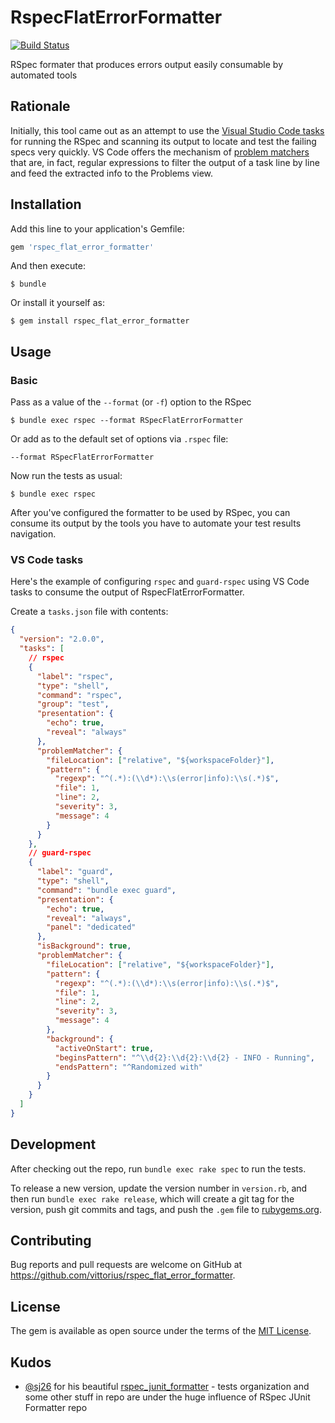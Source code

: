 # RspecFlatErrorFormatter

[![Build Status](https://travis-ci.org/vittorius/rspec_flat_error_formatter.svg?branch=master)](https://travis-ci.org/vittorius/rspec_flat_error_formatter)

RSpec formater that produces errors output easily consumable by automated tools

## Rationale

Initially, this tool came out as an attempt to use the [Visual Studio Code tasks](https://code.visualstudio.com/docs/editor/tasks) for running the RSpec and scanning its output to locate and test the failing specs very quickly. VS Code offers the mechanism of [problem matchers](https://code.visualstudio.com/docs/editor/tasks#_defining-a-problem-matcher) that are, in fact, regular expressions to filter the output of a task line by line and feed the extracted info to the Problems view.

## Installation

Add this line to your application's Gemfile:

```ruby
gem 'rspec_flat_error_formatter'
```

And then execute:

    $ bundle

Or install it yourself as:

    $ gem install rspec_flat_error_formatter

## Usage

### Basic

Pass as a value of the `--format` (or `-f`) option to the RSpec

    $ bundle exec rspec --format RSpecFlatErrorFormatter


Or add as to the default set of options via `.rspec` file:

```
--format RSpecFlatErrorFormatter
```

Now run the tests as usual:

    $ bundle exec rspec

After you've configured the formatter to be used by RSpec, you can consume its output by the tools you have to automate your test results navigation.

### VS Code tasks

Here's the example of configuring `rspec` and `guard-rspec` using VS Code tasks to consume the output of RspecFlatErrorFormatter.

Create a `tasks.json` file with contents:

```json
{
  "version": "2.0.0",
  "tasks": [
    // rspec
    {
      "label": "rspec",
      "type": "shell",
      "command": "rspec",
      "group": "test",
      "presentation": {
        "echo": true,
        "reveal": "always"
      },
      "problemMatcher": {
        "fileLocation": ["relative", "${workspaceFolder}"],
        "pattern": {
          "regexp": "^(.*):(\\d*):\\s(error|info):\\s(.*)$",
          "file": 1,
          "line": 2,
          "severity": 3,
          "message": 4
        }
      }
    },
    // guard-rspec
    {
      "label": "guard",
      "type": "shell",
      "command": "bundle exec guard",
      "presentation": {
        "echo": true,
        "reveal": "always",
        "panel": "dedicated"
      },
      "isBackground": true,
      "problemMatcher": {
        "fileLocation": ["relative", "${workspaceFolder}"],
        "pattern": {
          "regexp": "^(.*):(\\d*):\\s(error|info):\\s(.*)$",
          "file": 1,
          "line": 2,
          "severity": 3,
          "message": 4
        },
        "background": {
          "activeOnStart": true,
          "beginsPattern": "^\\d{2}:\\d{2}:\\d{2} - INFO - Running",
          "endsPattern": "^Randomized with"
        }
      }
    }
  ]
}

```

## Development

After checking out the repo, run `bundle exec rake spec` to run the tests.

To release a new version, update the version number in `version.rb`, and then run `bundle exec rake release`, which will create a git tag for the version, push git commits and tags, and push the `.gem` file to [rubygems.org](https://rubygems.org).

## Contributing

Bug reports and pull requests are welcome on GitHub at https://github.com/vittorius/rspec_flat_error_formatter.

## License

The gem is available as open source under the terms of the [MIT License](https://opensource.org/licenses/MIT).

## Kudos

* [@sj26](https://github.com/sj26) for his beautiful [rspec_junit_formatter](https://github.com/sj26/rspec_junit_formatter) - tests organization and some other stuff in repo are under the huge influence of RSpec JUnit Formatter repo